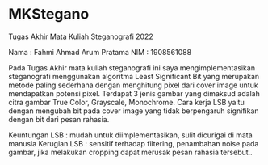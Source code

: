 # MKStegano
Tugas Akhir Mata Kuliah Steganografi 2022

Nama  : Fahmi Ahmad Arum Pratama
NIM   : 1908561088

Pada Tugas Akhir mata kuliah steganografi ini saya mengimplementasikan steganografi menggunakan algoritma Least Significant Bit yang merupakan metode paling sederhana dengan menghitung pixel dari cover image untuk mendapatkan potensi pixel. Terdapat 3 jenis gambar yang dimaksud adalah citra gambar True Color, Grayscale, Monochrome. Cara kerja LSB yaitu dengan mengubah bit pada cover image yang tidak berpengaruh signifikan dengan bit dari pesan rahasia.

Keuntungan LSB : mudah untuk diimplementasikan, sulit dicurigai di mata manusia
Kerugian LSB : sensitif terhadap filtering, penambahan noise pada gambar, jika melakukan cropping dapat merusak pesan rahasia tersebut..
